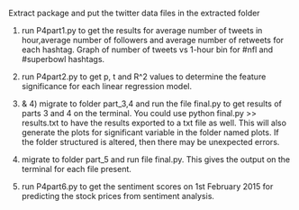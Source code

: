 Extract package and put the twitter data files in the extracted folder 


1) run P4part1.py to get the results for average number of tweets in hour,average number of followers and average number of retweets for each hashtag. Graph of number of tweets vs 1-hour bin for #nfl and #superbowl hashtags.

2) run P4part2.py to get p, t and R^2 values to determine the feature significance for each linear regression model.

3) & 4) migrate to folder part_3,4 and run the file final.py to get results of parts 3 and 4 on the terminal. You could use python final.py >> results.txt to have the results exported to a txt file as well. This will also generate the plots for significant variable in the folder named plots. If the folder structured is altered, then there may be unexpected errors.

5) migrate to folder part_5 and run file final.py. This gives the output on the terminal for each file present.

6) run P4part6.py to get the sentiment scores on 1st February 2015 for predicting the stock prices from sentiment analysis.
